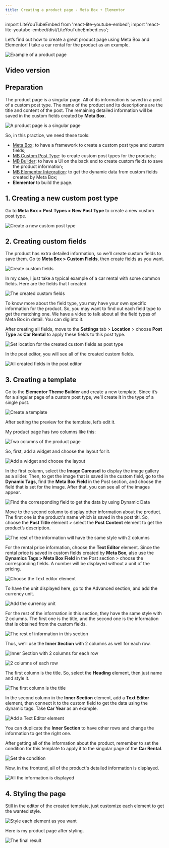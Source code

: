 ```yaml
---
title: Creating a product page - Meta Box + Elementor
---
```

import LiteYouTubeEmbed from 'react-lite-youtube-embed';
import 'react-lite-youtube-embed/dist/LiteYouTubeEmbed.css';

Let’s find out how to create a great product page using Meta Box and Elementor! I take a car rental for the product as an example.

![Example of a product page](https://i.imgur.com/eR5DcdE.png)

## Video version

<LiteYouTubeEmbed id='gI0M5nuzPj8' />

## Preparation

The product page is a singular page. All of its information is saved in a post of a custom post type. The name of the product and its descriptions are the title and content of the post. The remaining detailed information will be saved in the custom fields created by **Meta Box**.

![A product page is a singular page](https://i.imgur.com/DaLle8J.png)

So, in this practice, we need these tools:

* [Meta Box](https://wordpress.org/plugins/meta-box/): to have a framework to create a custom post type and custom fields;
* [MB Custom Post Type](https://metabox.io/plugins/custom-post-type/): to create custom post types for the products;
* [MB Builder](https://metabox.io/plugins/meta-box-builder/): to have a UI on the back end to create custom fields to save the product information;
* [MB Elementor Integration](https://metabox.io/plugins/mb-elementor-integrator/): to get the dynamic data from custom fields created by Meta Box;
* **Elementor** to build the page.

## 1. Creating a new custom post type

Go to **Meta Box > Post Types > New Post Type** to create a new custom post type.

![Create a new custom post type](https://i.imgur.com/1UoEKF3.png)

## 2. Creating custom fields

The product has extra detailed information, so we’ll create custom fields to save them. Go to **Meta Box > Custom Fields**, then create fields as you want.

![Create custom fields](https://i.imgur.com/RLzyil1.png)

In my case, I just take a typical example of a car rental with some common fields. Here are the fields that I created.

![The created custom fields](https://i.imgur.com/W1deiPo.png)

To know more about the field type, you may have your own specific information for the product. So, you may want to find out each field type to get the matching one. We have a video to talk about all the field types of Meta Box in detail. You can dig into it.

After creating all fields, move to the **Settings** tab > **Location** > choose **Post Type** as **Car Rental** to apply these fields to this post type.

![Set location for the created custom fields as post type](https://i.imgur.com/I1gm1Oa.png)

In the post editor, you will see all of the created custom fields.

![All created fields in the post editor](https://i.imgur.com/SjBBCpL.png)

## 3. Creating a template

Go to the **Elementor Theme Builder** and create a new template. Since it’s for a singular page of a custom post type, we’ll create it in the type of a single post.

![Create a template](https://i.imgur.com/yyXmCoo.png)

After setting the preview for the template, let’s edit it.

My product page has two columns like this:

![Two columns of the product page](https://i.imgur.com/YcW9Ksx.png)

So, first, add a widget and choose the layout for it.

![Add a widget and choose the layout](https://i.imgur.com/qgwzmNm.png)

In the first column, select the **Image Carousel** to display the image gallery as a slider. Then, to get the image that is saved in the custom field, go to the **Dynamic Tags**, find the **Meta Box Field** in the Post section, and choose the field that is set for the image. After that, you can see all of the images appear.

![Find the corresponding field to get the data by using Dynamic Data](https://i.imgur.com/RkfR1jo.gif)

Move to the second column to display other information about the product. The first one is the product's name which is saved in the post titl. So, choose the **Post Title** element > select the **Post Content** element to get the product’s description.

![The rest of the information will have the same style with 2 columns](https://i.imgur.com/3uJDuKv.png)

For the rental price information, choose the **Text Editor** element. Since the rental price is saved in custom fields created by **Meta Box**, also use the **Dynamics Tags > Meta Box Field** in the Post section > choose the corresponding fields. A number will be displayed without a unit of the pricing.

![Choose the Text editor element](https://i.imgur.com/JKWxASC.gif)

To have the unit displayed here, go to the Advanced section, and add the currency unit.

![Add the currency unit](https://i.imgur.com/M9prrn2.png)

For the rest of the information in this section, they have the same style with 2 columns. The first one is the title, and the second one is the information that is obtained from the custom fields.

![The rest of information in this section](https://i.imgur.com/SDHPQ9D.png)

Thus, we’ll use the **Inner Section** with 2 columns as well for each row.

![Inner Section with 2 columns for each row](https://i.imgur.com/quyDxUW.png)

![2 columns of each row](https://i.imgur.com/HDkwhM1.png)

The first column is the title. So, select the **Heading** element, then just name and style it.

![The first column is the title](https://i.imgur.com/uSpRUnR.png)

In the second column in the **Inner Section** element, add a **Text Editor** element, then connect it to the custom field to get the data using the dynamic tags. Take **Car Year** as an example.

![Add a Text Editor element](https://i.imgur.com/dsNR88Q.gif)

You can duplicate the **Inner Section** to have other rows and change the information to get the right one.

After getting all of the information about the product, remember to set the condition for this template to apply it to the singular page of the **Car Rental**.

![Set the condition](https://i.imgur.com/ykzuUrs.png)

Now, in the frontend, all of the product's detailed information is displayed.

![All the information is displayed](https://i.imgur.com/Ije0Xxw.png)

## 4. Styling the page

Still in the editor of the created template, just customize each element to get the wanted style.

![Style each element as you want](https://i.imgur.com/Nek1KHd.png)

Here is my product page after styling.

![The final result](https://i.imgur.com/eR5DcdE.png)
